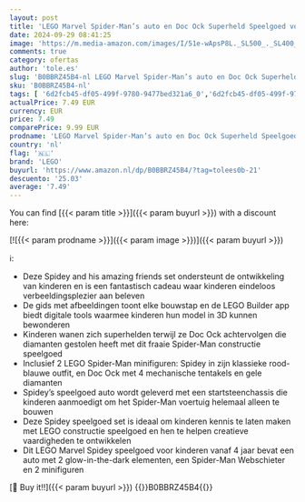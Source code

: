 ```yaml
---
layout: post
title: 'LEGO Marvel Spider-Man’s auto en Doc Ock Superheld Speelgoed voor Kinderen vanaf 4 Jaar  met Glow-in-the-dark Elementen en Spidey Minifiguren  Cadeau voor Jongens en Meisjes 10789'
date: 2024-09-29 08:41:25
image: 'https://m.media-amazon.com/images/I/51e-wApsP8L._SL500_._SL400_.jpg'
comments: true
category: ofertas
author: 'tole.es'
slug: 'B0BBRZ45B4-nl LEGO Marvel Spider-Man’s auto en Doc Ock Superheld...'
sku: 'B0BBRZ45B4-nl'
tags: [ '6d2fcb45-df05-499f-9780-9477bed321a6_0','6d2fcb45-df05-499f-9780-9477bed321a6_501','Arborist Merchandising Root','Bouw- & constructiespeelgoed','Educatief speelgoed','Montessori','Self Service','Special Features Stores','Speelgoed & spellen','Speelgoedbouwsets','lego','🇳🇱', ]
actualPrice: 7.49 EUR
currency: EUR
price: 7.49
comparePrice: 9.99 EUR
prodname: 'LEGO Marvel Spider-Man’s auto en Doc Ock Superheld Speelgoed voor Kinderen vanaf 4 Jaar  met Glow-in-the-dark Elementen en Spidey Minifiguren  Cadeau voor Jongens en Meisjes 10789'
country: 'nl'
flag: '🇳🇱'
brand: 'LEGO'
buyurl: 'https://www.amazon.nl/dp/B0BBRZ45B4/?tag=tolees0b-21'
descuento: '25.03'
average: '7.49'
---
```


You can find [{{< param title >}}]({{< param buyurl >}}) with a discount here:

[![{{< param prodname >}}]({{< param image >}})]({{< param buyurl >}})

ℹ️:

- Deze Spidey and his amazing friends set ondersteunt de ontwikkeling van kinderen en is een fantastisch cadeau waar kinderen eindeloos verbeeldingsplezier aan beleven
- De gids met afbeeldingen toont elke bouwstap en de LEGO Builder app biedt digitale tools waarmee kinderen hun model in 3D kunnen bewonderen
- Kinderen wanen zich superhelden terwijl ze Doc Ock achtervolgen die diamanten gestolen heeft met dit fraaie Spider-Man constructie speelgoed
- Inclusief 2 LEGO Spider-Man minifiguren: Spidey in zijn klassieke rood-blauwe outfit, en Doc Ock met 4 mechanische tentakels en gele diamanten
- Spidey’s speelgoed auto wordt geleverd met een startsteenchassis die kinderen aanmoedigt om het Spider-Man voertuig helemaal alleen te bouwen
- Deze Spidey speelgoed set is ideaal om kinderen kennis te laten maken met LEGO constructie speelgoed en hen te helpen creatieve vaardigheden te ontwikkelen
- Dit LEGO Marvel Spidey speelgoed voor kinderen vanaf 4 jaar bevat een auto met 2 glow-in-the-dark elementen, een Spider-Man Webschieter en 2 minifiguren

[🛒 Buy it!!]({{< param buyurl >}})
{{<world>}}B0BBRZ45B4{{</world>}}
